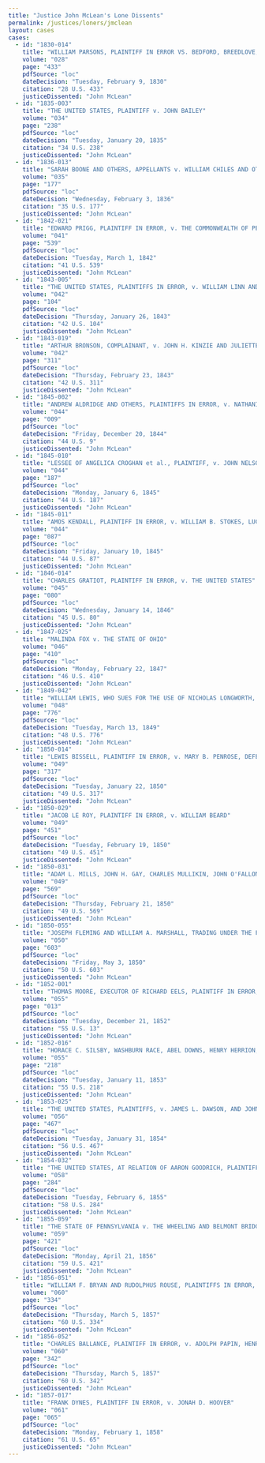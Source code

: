 ```yaml
---
title: "Justice John McLean's Lone Dissents"
permalink: /justices/loners/jmclean
layout: cases
cases:
  - id: "1830-014"
    title: "WILLIAM PARSONS, PLAINTIFF IN ERROR VS. BEDFORD, BREEDLOVE, AND ROBESON, DEFENDANTS"
    volume: "028"
    page: "433"
    pdfSource: "loc"
    dateDecision: "Tuesday, February 9, 1830"
    citation: "28 U.S. 433"
    justiceDissented: "John McLean"
  - id: "1835-003"
    title: "THE UNITED STATES, PLAINTIFF v. JOHN BAILEY"
    volume: "034"
    page: "238"
    pdfSource: "loc"
    dateDecision: "Tuesday, January 20, 1835"
    citation: "34 U.S. 238"
    justiceDissented: "John McLean"
  - id: "1836-013"
    title: "SARAH BOONE AND OTHERS, APPELLANTS v. WILLIAM CHILES AND OTHERS, APPELLEES"
    volume: "035"
    page: "177"
    pdfSource: "loc"
    dateDecision: "Wednesday, February 3, 1836"
    citation: "35 U.S. 177"
    justiceDissented: "John McLean"
  - id: "1842-021"
    title: "EDWARD PRIGG, PLAINTIFF IN ERROR, v. THE COMMONWEALTH OF PENNSYLVANIA, DEFENDANT IN ERROR"
    volume: "041"
    page: "539"
    pdfSource: "loc"
    dateDecision: "Tuesday, March 1, 1842"
    citation: "41 U.S. 539"
    justiceDissented: "John McLean"
  - id: "1843-005"
    title: "THE UNITED STATES, PLAINTIFFS IN ERROR, v. WILLIAM LINN AND OTHERS"
    volume: "042"
    page: "104"
    pdfSource: "loc"
    dateDecision: "Thursday, January 26, 1843"
    citation: "42 U.S. 104"
    justiceDissented: "John McLean"
  - id: "1843-019"
    title: "ARTHUR BRONSON, COMPLAINANT, v. JOHN H. KINZIE AND JULIETTE A., HIS WIFE, EDMUND K. BUSSING AND JOHN S. BUSSING, THE PRESIDENT, DIRECTORS, AND COMPANY OF THE STATE BANK OF ILLINOIS, JAY HATHWAY, MARY ANN WOLCOTT, DANIEL S. GRISWOLD, CAROLINE D"
    volume: "042"
    page: "311"
    pdfSource: "loc"
    dateDecision: "Thursday, February 23, 1843"
    citation: "42 U.S. 311"
    justiceDissented: "John McLean"
  - id: "1845-002"
    title: "ANDREW ALDRIDGE AND OTHERS, PLAINTIFFS IN ERROR, v. NATHANIEL F. WILLIAMS"
    volume: "044"
    page: "009"
    pdfSource: "loc"
    dateDecision: "Friday, December 20, 1844"
    citation: "44 U.S. 9"
    justiceDissented: "John McLean"
  - id: "1845-010"
    title: "LESSEE OF ANGELICA CROGHAN et al., PLAINTIFF, v. JOHN NELSON, DEFENDANT"
    volume: "044"
    page: "187"
    pdfSource: "loc"
    dateDecision: "Monday, January 6, 1845"
    citation: "44 U.S. 187"
    justiceDissented: "John McLean"
  - id: "1845-011"
    title: "AMOS KENDALL, PLAINTIFF IN ERROR, v. WILLIAM B. STOKES, LUCIUS W. STOCKTON, AND DANIEL MOORE, SURVIVORS OF RICHARD C. STOCKTON, DEFENDANTS IN ERROR"
    volume: "044"
    page: "087"
    pdfSource: "loc"
    dateDecision: "Friday, January 10, 1845"
    citation: "44 U.S. 87"
    justiceDissented: "John McLean"
  - id: "1846-014"
    title: "CHARLES GRATIOT, PLAINTIFF IN ERROR, v. THE UNITED STATES"
    volume: "045"
    page: "080"
    pdfSource: "loc"
    dateDecision: "Wednesday, January 14, 1846"
    citation: "45 U.S. 80"
    justiceDissented: "John McLean"
  - id: "1847-025"
    title: "MALINDA FOX v. THE STATE OF OHIO"
    volume: "046"
    page: "410"
    pdfSource: "loc"
    dateDecision: "Monday, February 22, 1847"
    citation: "46 U.S. 410"
    justiceDissented: "John McLean"
  - id: "1849-042"
    title: "WILLIAM LEWIS, WHO SUES FOR THE USE OF NICHOLAS LONGWORTH, PLAINTIFF, v. THOMAS LEWIS, ADMINISTRATOR DE BONIS NON OF MOSES BROADWELL, DECEASED"
    volume: "048"
    page: "776"
    pdfSource: "loc"
    dateDecision: "Tuesday, March 13, 1849"
    citation: "48 U.S. 776"
    justiceDissented: "John McLean"
  - id: "1850-014"
    title: "LEWIS BISSELL, PLAINTIFF IN ERROR, v. MARY B. PENROSE, DEFENDANT"
    volume: "049"
    page: "317"
    pdfSource: "loc"
    dateDecision: "Tuesday, January 22, 1850"
    citation: "49 U.S. 317"
    justiceDissented: "John McLean"
  - id: "1850-029"
    title: "JACOB LE ROY, PLAINTIFF IN ERROR, v. WILLIAM BEARD"
    volume: "049"
    page: "451"
    pdfSource: "loc"
    dateDecision: "Tuesday, February 19, 1850"
    citation: "49 U.S. 451"
    justiceDissented: "John McLean"
  - id: "1850-031"
    title: "ADAM L. MILLS, JOHN H. GAY, CHARLES MULLIKIN, JOHN O'FALLON, WILLIAM C. WIGGINS, ANDREW CHRISTY, ELIZABETH CHRISTY, MARY F. CHRISTY, MELANIE CHRISTY, WHICH MELANIE IS THE WIDOW, AND WHICH SAID ELIZABETH CHRISTY AND MARY F. CHRISTY ARE THE ONLY CHILDREN AND HEIRS AT LAW OF SAMUEL C. CHRISTY, DECEASED, -- SAID CHILDREN BEING INFANTS, AND APPEARING BY SAID MELANIE, THEIR NEXT FRIEND, -- EMILY PRATTE, WIDOW OF BERNARD PRATTE, LEWIS PENGUET AND THERESE, HIS WIFE, STEPHEN F. NIEDLET AND CELESTE, HIS WIFE, LOUIS v. BOGY AND PELAGIE, HIS WIFE, JOSEPH BLAINE AND AIMI, HIS WIFE, WHICH SAID EMILY PRATTE, BERNARD PRATTE, THERESE PENGUET, CELESTE NIEDLET, PELAGIE BOGY, AND AIMI DIANE BLAINE, ARE CHILDREN AND ONLY HEIRS AT LAW OF BERNARD PRATTE, DECEASED, PLAINTIFFS IN ERROR, v. THE COUNTY OF ST. CLAIR AND JAMES HARRISON"
    volume: "049"
    page: "569"
    pdfSource: "loc"
    dateDecision: "Thursday, February 21, 1850"
    citation: "49 U.S. 569"
    justiceDissented: "John McLean"
  - id: "1850-055"
    title: "JOSEPH FLEMING AND WILLIAM A. MARSHALL, TRADING UNDER THE FIRM OF FLEMING & MARSHALL, v. JAMES PAGE, COLLECTOR OF THE UNITED STATES"
    volume: "050"
    page: "603"
    pdfSource: "loc"
    dateDecision: "Friday, May 3, 1850"
    citation: "50 U.S. 603"
    justiceDissented: "John McLean"
  - id: "1852-001"
    title: "THOMAS MOORE, EXECUTOR OF RICHARD EELS, PLAINTIFF IN ERROR, v. THE PEOPLE OF THE STATE OF ILLINOIS"
    volume: "055"
    page: "013"
    pdfSource: "loc"
    dateDecision: "Tuesday, December 21, 1852"
    citation: "55 U.S. 13"
    justiceDissented: "John McLean"
  - id: "1852-016"
    title: "HORACE C. SILSBY, WASHBURN RACE, ABEL DOWNS, HENRY HERRION, AND CHARLES D. THOMPSON, v. ELISHA FOOTE"
    volume: "055"
    page: "218"
    pdfSource: "loc"
    dateDecision: "Tuesday, January 11, 1853"
    citation: "55 U.S. 218"
    justiceDissented: "John McLean"
  - id: "1853-025"
    title: "THE UNITED STATES, PLAINTIFFS, v. JAMES L. DAWSON, AND JOHN R. BAYLOR"
    volume: "056"
    page: "467"
    pdfSource: "loc"
    dateDecision: "Tuesday, January 31, 1854"
    citation: "56 U.S. 467"
    justiceDissented: "John McLean"
  - id: "1854-032"
    title: "THE UNITED STATES, AT RELATION OF AARON GOODRICH, PLAINTIFF IN ERROR, v. JAMES GUTHRIE, SECRETARY OF THE TREASURY"
    volume: "058"
    page: "284"
    pdfSource: "loc"
    dateDecision: "Tuesday, February 6, 1855"
    citation: "58 U.S. 284"
    justiceDissented: "John McLean"
  - id: "1855-059"
    title: "THE STATE OF PENNSYLVANIA v. THE WHEELING AND BELMONT BRIDGE COMPANY et al."
    volume: "059"
    page: "421"
    pdfSource: "loc"
    dateDecision: "Monday, April 21, 1856"
    citation: "59 U.S. 421"
    justiceDissented: "John McLean"
  - id: "1856-051"
    title: "WILLIAM F. BRYAN AND RUDOLPHUS ROUSE, PLAINTIFFS IN ERROR, v. ROBERT FORSYTH"
    volume: "060"
    page: "334"
    pdfSource: "loc"
    dateDecision: "Thursday, March 5, 1857"
    citation: "60 U.S. 334"
    justiceDissented: "John McLean"
  - id: "1856-052"
    title: "CHARLES BALLANCE, PLAINTIFF IN ERROR, v. ADOLPH PAPIN, HENRY PAPIN, AND MARY ATCHISON"
    volume: "060"
    page: "342"
    pdfSource: "loc"
    dateDecision: "Thursday, March 5, 1857"
    citation: "60 U.S. 342"
    justiceDissented: "John McLean"
  - id: "1857-017"
    title: "FRANK DYNES, PLAINTIFF IN ERROR, v. JONAH D. HOOVER"
    volume: "061"
    page: "065"
    pdfSource: "loc"
    dateDecision: "Monday, February 1, 1858"
    citation: "61 U.S. 65"
    justiceDissented: "John McLean"
---
```

